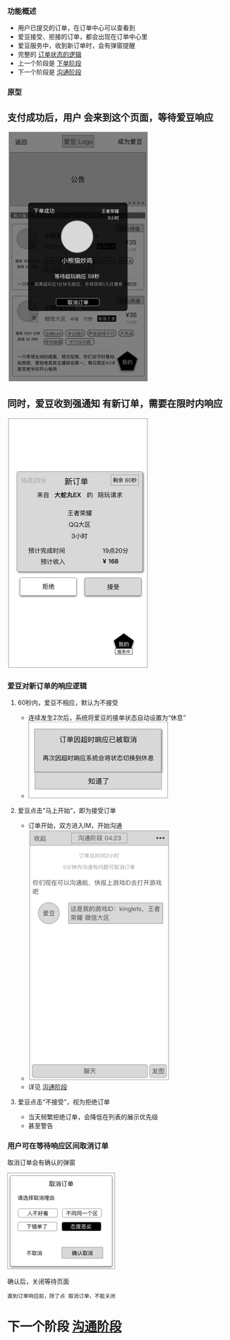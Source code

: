 ### 功能概述
* 用户已提交的订单，在订单中心可以查看到
* 爱豆接受、拒接的订单，都会出现在订单中心里
* 爱豆服务中，收到新订单时，会有弹窗提醒
* 完整的 [订单状态的逻辑](order-logic.md)
* 上一个阶段是 [下单阶段](order-create.md)
* 下一个阶段是 [沟通阶段](order-communicate.md)


### 原型

支付成功后，用户 会来到这个页面，等待爱豆响应
---
![下单成功](img/下单成功.jpg)

同时，爱豆收到强通知 有新订单，需要在限时内响应
---
![](img/新订单.jpg)


### 爱豆对新订单的响应逻辑
1. 60秒内，爱豆不相应，默认为不接受
	* 连续发生2次后，系统将爱豆的接单状态自动设置为“休息”
	* ![](img/模块-超时未响应.jpg)

2. 爱豆点击“马上开始”，即为接受订单
	* 订单开始，双方进入IM，开始沟通
	* ![IM-沟通阶段](img/IM-沟通阶段.jpg)
	* 详见 [沟通阶段](im.md)
3. 爱豆点击“不接受”，视为拒绝订单
	* 当天频繁拒绝订单，会降低在列表的展示优先级
	* 甚至警告

### 用户可在等待响应区间取消订单
取消订单会有确认的弹窗

![](img/菜单-取消订单-确认.jpg)

确认后，关闭等待页面


	直到订单响应前，除了点 取消订单，不能关闭


# 下一个阶段 [沟通阶段](order-communicate.md)
